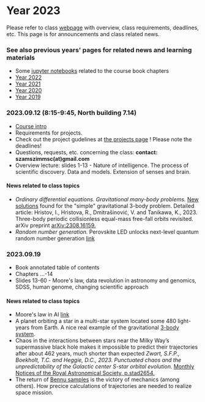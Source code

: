 # Year 2023

Please refer to class [webpage](https://icsabai.github.io/simulationsMsc/) with overview, class requirements, deadlines, etc. This page is for announcements and class related news.


### See also previous years' pages for related news and learning materials
- Some [jupyter notebooks](https://github.com/icsabai/simulationsMsc/tree/master) related to the course book chapters
- [Year 2022](https://icsabai.github.io/classes/compsimf17em/news2022/)
- [Year 2021](https://icsabai.github.io/classes/compsimf17em/news2021/)
- [Year 2020](https://icsabai.github.io/classes/compsimf17em/news2020/)
- [Year 2019](https://icsabai.github.io/classes/compsimf17em/news2019/)



### 2023.09.12 (8:15-9:45, North building 7.14) 
- [Course intro](class_intro_2023.pdf)
- Requirements for projects.
- Check out the project gudelines at [the projects page](https://icsabai.github.io/simulationsMsc/) ! Please note the deadlines!
- Questions, requests, etc. concerning the class: __contact: szamszimmsc(at)gmail.com__ 
- Overview lecture: slides 1-13 - Nature of intelligence. The process of scientific discovery. Data and models. Extension of senses and brain.

#### News related to class topics
- _Ordinary differential equations. Gravitational many-body problems._ [New solutions](https://www.newscientist.com/article/2390230-mathematicians-find-12000-solutions-for-fiendish-three-body-problem/) found for the "simple" gravitational 3-body problem.  Detailed article: Hristov, I., Hristova, R., Dmitrašinović, V. and Tanikawa, K., 2023. Three-body periodic collisionless equal-mass free-fall orbits revisited. arXiv preprint [arXiv:2308.16159.](https://arxiv.org/abs/2308.16159)
- _Random number generation._ Perovskite LED unlocks next-level quantum random number generation [link](https://newatlas.com/quantum-computing/perovskite-led-quantum-random-number/)


### 2023.09.19 
- Book annotated table of contents
- Chapters ...-14
- Slides 13-60 - Moore's law, data revolution in astronomy and genomics, SDSS, human genome, changing scientific approach

#### News related to class topics
- Moore's law in AI [link](https://www.visualcapitalist.com/cp/charted-history-exponential-growth-in-ai-computation/)
- A planet orbiting a star in a multi-star system located some 480 light-years from Earth. A nice real example of the gravitational [3-body system](https://www.space.com/giant-exoplanet-in-multi-star-system-3-body). 
- Chaos in the interactions between stars near the Milky Way’s supermassive black hole makes it impossible to predict their trajectories after about 462 years, much shorter than expected _Zwart, S.F.P., Boekholt, T.C. and Heggie, D.C., 2023. Punctuated chaos and the unpredictability of the Galactic center S-star orbital evolution._ [Monthly Notices of the Royal Astronomical Society, p.stad2654.](https://academic.oup.com/mnras/advance-article/doi/10.1093/mnras/stad2654/7262918)
- The return of [Bennu samples](https://www.nasa.gov/press-release/nasa-s-first-asteroid-sample-has-landed-now-secure-in-clean-room) is the victory of mechanics (among others). How precice calculations of trajectories are needed to realize space mission. 
